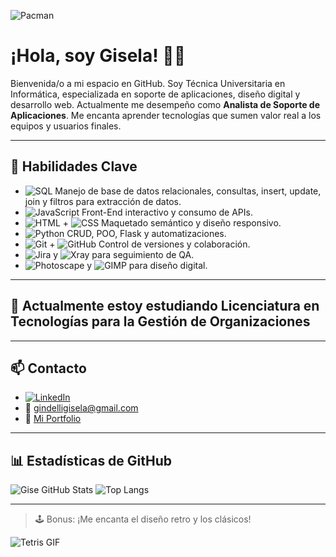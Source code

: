![Pacman](https://media.tenor.com/ojlrR4H_5o0AAAAM/old-school-video-games.gif)

# ¡Hola, soy Gisela! 🙋‍♀️

Bienvenida/o a mi espacio en GitHub. Soy Técnica Universitaria en Informática, especializada en soporte de aplicaciones, diseño digital y desarrollo web. Actualmente me desempeño como **Analista de Soporte de Aplicaciones**. Me encanta aprender tecnologías que sumen valor real a los equipos y usuarios finales.

---

## 🧠 Habilidades Clave

- ![SQL](https://img.shields.io/badge/-SQL-4479A1?style=flat&logo=MySQL&logoColor=white) Manejo de base de datos relacionales, consultas, insert, update, join y filtros para extracción de datos.
- ![JavaScript](https://img.shields.io/badge/-JavaScript-F7DF1E?style=flat&logo=JavaScript&logoColor=black) Front-End interactivo y consumo de APIs.
- ![HTML](https://img.shields.io/badge/-HTML5-E34F26?style=flat&logo=HTML5&logoColor=white) + ![CSS](https://img.shields.io/badge/-CSS3-1572B6?style=flat&logo=CSS3&logoColor=white) Maquetado semántico y diseño responsivo.
- ![Python](https://img.shields.io/badge/-Python-3776AB?style=flat&logo=Python&logoColor=white) CRUD, POO, Flask y automatizaciones.
- ![Git](https://img.shields.io/badge/-Git-F05032?style=flat&logo=git&logoColor=white) + ![GitHub](https://img.shields.io/badge/-GitHub-181717?style=flat&logo=github&logoColor=white) Control de versiones y colaboración.
- ![Jira](https://img.shields.io/badge/-Jira-0052CC?style=flat&logo=Jira&logoColor=white) y ![Xray](https://img.shields.io/badge/-Xray-16558F?style=flat) para seguimiento de QA.
- ![Photoscape](https://img.shields.io/badge/-Photoscape-lightgrey?style=flat) y ![GIMP](https://img.shields.io/badge/-GIMP-5C5543?style=flat&logo=GIMP&logoColor=white) para diseño digital.

---

## 🚀 Actualmente estoy estudiando Licenciatura en Tecnologías para la Gestión de Organizaciones
---

## 📫 Contacto

- [![LinkedIn](https://img.shields.io/badge/-LinkedIn-0077B5?style=flat&logo=linkedin&logoColor=white)](https://www.linkedin.com/in/gisela-gindelli/)
- 📩 gindelligisela@gmail.com
- 🧰 [Mi Portfolio](https://gisegind.github.io/Gisela-Portfolio/)

---

## 📊 Estadísticas de GitHub

![Gise GitHub Stats](https://github-readme-stats.vercel.app/api?username=gisegind&show_icons=true&theme=radical)
![Top Langs](https://github-readme-stats.vercel.app/api/top-langs/?username=gisegind&layout=compact&theme=radical)

---

> 🕹️ Bonus: ¡Me encanta el diseño retro y los clásicos!

![Tetris GIF](https://art.pixilart.com/sr2003c37029a1b.gif)
